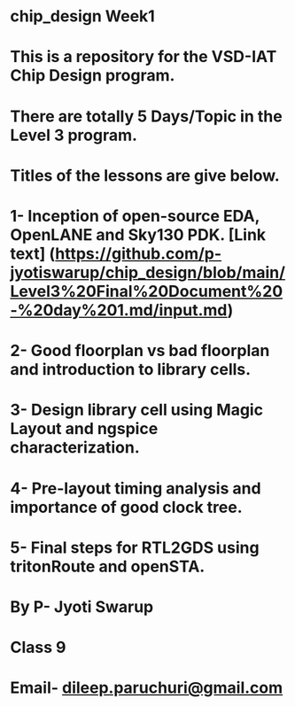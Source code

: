 # chip_design Week1
# This is a repository for the VSD-IAT Chip Design program.
# There are totally 5 Days/Topic in the Level 3 program.
# Titles of the lessons are give below.
# 1- Inception of open-source EDA, OpenLANE and Sky130 PDK. [Link text] (https://github.com/p-jyotiswarup/chip_design/blob/main/Level3%20Final%20Document%20-%20day%201.md/input.md)
# 2- Good floorplan vs bad floorplan and introduction to library cells.
# 3- Design library cell using Magic Layout and ngspice characterization.
# 4- Pre-layout timing analysis and importance of good clock tree.
# 5- Final steps for RTL2GDS using tritonRoute and openSTA.


# By P- Jyoti Swarup
# Class 9
# Email- dileep.paruchuri@gmail.com
